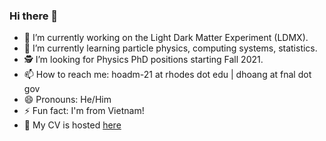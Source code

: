 ### Hi there 👋


- 🔭 I’m currently working on the Light Dark Matter Experiment (LDMX).
- 🌱 I’m currently learning particle physics, computing systems, statistics.
- 🕵️‍ I’m looking for Physics PhD positions starting Fall 2021. 
- 📫 How to reach me: hoadm-21 at rhodes dot edu | dhoang at fnal dot gov
- 😄 Pronouns: He/Him
- ⚡ Fun fact: I'm from Vietnam!
- 📜 My CV is hosted [here](https://www.overleaf.com/read/kkcdrfjhyhpd)

